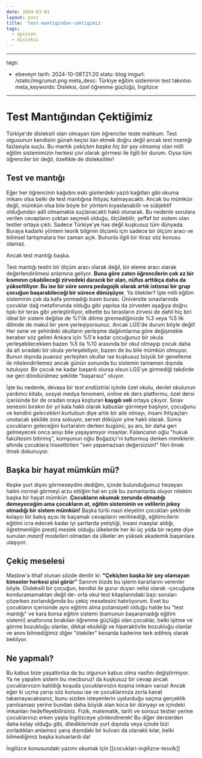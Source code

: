 ```yaml
---
date: 2024-03-03
layout: post
title: 'test-mantigindan-cektigimiz'
tags:
  - opinion
  - disleksi
---
```


---
tags:
  - ebeveyn
tarih: 2024-10-08T21:20
statu: blog
imgurl: /static/img/umut.png
meta_desc: Türkiye eğitim sisteminin test takıntısı
meta_keywords: Disleksi, özel öğrenme güçlüğü,  İngilizce
---

# Test Mantığından Çektiğimiz

Türkiye'de disleksili olan olmayan tüm öğrenciler teste mahkum. Test olgusunun kendisini günah keçisi ilan etmek doğru değil ancak *test mantığı* fazlasıyla suçlu. Bu mantık *çekiçten başka hiç bir şey olmamış* olan milli eğitim sistemimizin herkesi *çivi* olarak görmesi ile ilgili bir durum. Oysa tüm öğrenciler bir değil, özellikle de disleksililer!

## Test ve mantığı

Eğer her öğrencinin kağıdını eski günlerdeki yazılı kağıtları gibi okuma imkanı olsa belki de test mantığına ihtiyaç kalmayacaktı. Ancak bu mümkün değil, mümkün olsa bile böyle bir yöntem kıyaslanabilir ve sübjektif olduğundan adil olmamakla suçlanacaktı haklı olunarak. Bu nedenle sorulara verilen cevapların çoktan seçmeli olduğu, ölçülebilir, şeffaf bir sistem olan testler ortaya çıktı. Sadece Türkiye'ye has değil kuşkusuz tüm dünyada. Buraya kadarki yöntem teorik bilginin ölçümü için sadece bir ölçüm aracı ve bilimsel tartışmalara her zaman açık. Bununla ilgili bir itiraz söz konusu olamaz.

Ancak test mantığı başka.

Test mantığı testin bir ölçüm aracı olarak değil, bir eleme aracı olarak değerlendirilmesi anlamına geliyor. **Buna göre zaten öğrencilerin çok az bir kısmının çıkabileceği zirvedeki daracık bir alan, nüfus arttıkça daha da yükseltiliyor. Bu ise bir süre sonra pedagojik olarak artık istisnai bir grup çocuğun başarabileceği bir sürece dönüşüyor**. Ya ötekiler? İşte milli eğitim sisteminin çok da kafa yormadığı kısım burası. Üniversite sınavlarında çocuklar dağ metaforunda olduğu gibi yapılsa da zirveden aşağıya doğru tıpkı bir teras gibi yerleştiriliyor, elbette bu terasların zirvesi de dahil hiç biri ideal bir sistem değilse de %1'lik dilime giremediğinizde %3 veya %5 lik dilimde de makul bir yere yerleşiyorsunuz. Ancak LGS'de durum böyle değil! Her sene ve şehirdeki okulların yerleşme dağılımlarına göre değişmekle beraber söz gelimi Ankara için %5'e kadar çocuğunuz bir okula yerleşebilecekken bazen %5 ila %10 arasında bir okul olmayıp çocuk daha da alt sıradaki bir okula yerleşebiliyor, bazen de bu bile mümkün olmuyor. Bunun dışında puansız yerleşilen okullar ise kuşkusuz büyük bir genelleme ile nitelendirilemez ancak günün sonunda bu sistemin tamamen dışında tutuluyor. Bir çocuk ne kadar başarılı olursa olsun LGS'ye girmediği takdirde ise geri döndürülmez şekilde "başarısız" oluyor.

İşte bu nedenle, devasa bir *test endüstrisi* içinde özel okulu, devlet okulunun yardımcı kitabı, sosyal medya fenomeni, online ek ders platformu, özel dersi içerisinde bir de oradan oraya koşturan **kaygılı veli** ortaya çıkıyor. Sınav senesini bırakın bir yıl kala haklı olarak kabuslar görmeye başlıyor, çocuğunu ve kendini *gelecekleri kurtulsun* diye artık bir aile olmayı, insani ihtiyaçları unutacak şekilde zora sokuyor, servet döküyor yine haklı olarak. Sonra çocukların geleceğini kurtaralım derken bugünü, şu anı, bir daha geri gelmeyecek onca anıyı bile yaşayamıyor insanlar. Falancanın oğlu "hukuk fakültesini bitirmiş", komşunun oğlu Boğaziçi'ni tutturmuş derken mimiklerin altında çocuklara hissettirilen "sen yapamazsan değersizsin!" fikri ilmek ilmek dokunuyor.  
## Başka bir hayat mümkün mü?

Keşke yurt dışını görmeseydim dediğim, içinde bulunduğumuz hezeyan halini normal görmeyi arzu ettiğim hal en çok bu zamanlarda oluyor nitekim başka bir hayat mümkün. **Çocukların okumak zorunda olmadığı demeyeceğim ama çocukların at, eğitim sisteminin ve velilerin jokey olmadığı bir sistem mümkün!** Başka türlü nasıl eleyelim çocukları şeklinde kolaycı bir bakış açısı ile kaçamak cevapların verilmediği, eğitimcilerin eğitimi icra edecek kadar iyi şartlarda yetiştiği, insani maaşlar aldığı, öğretmenliğin prestij meslek olduğu ülkelerde her iki üç yılda bir reçete diye sunulan *maarif modelleri* olmadan da ülkeler en yüksek akademik başarılara ulaşıyor.

## Çekiç meselesi

Maslow'a ithaf olunan sözde denilir ki: **"Çekiçten başka bir şey olamayan kimseler herkesi çivi görür"** Sanırım bizde bu işlerin kararlarını verenler böyle. Disleksili bir çocuğun, kendisi ile gurur duyan velisi olarak -çocuğuna konduramamaktan değil de- orta okul test kitaplarındaki bazı soruları çözerken zorlandığımda bu çekiç meselesini hatırlıyorum. Evet bu çocukların içerisinde aynı eğitimi alma potansiyeli olduğu halde bu "test mantığı" ve kara borsa eğitim sistemi (kamunun başaramadığı eğitim sistemi) anaforuna bırakılan öğrenme güçlüğü olan çocuklar, belki işitme ve görme bozukluğu olanlar, dikkat eksikliği ve hiperaktivite bozukluğu olanlar ve anını bilmediğimiz diğer "ötekiler" kenarda kaderine terk edilmiş olarak bekliyor.

## Ne yapmalı?

Bu kabus bize yaşattırılsa da bu olgunun kabus olma vasfını değiştirmiyor. Ya ne yapalım sistem bu mecburuz! da kuşkusuz bir cevap ancak çocuklarınızın katıldığı koşuda çocuklarınızın koşma imkanı varsa! Ancak eğer ki uçma yarışı söz konusu ise ve çocuklarınıza zorla kanat takamayacaksanız, bunu sizden isteyenlerin uydurduğu saçma gerçeklik yanılsaması yerine bundan daha büyük olan koca bir dünyayı ve içindeki imkanları hedefleyebilirsiniz. Fizik, matematik, tarih ve sonsuz testler yerine çocuklarınızı erken yaşta İngilizceye yönlendirerek! Bu diğer derslerden daha kolay olduğu gibi, dilediklerinde yurt dışında veya içinde bizi zorladıkları anlamsız yarış dışındaki bir kulvarı da olanaklı kılar, belki bilmediğimiz başka kulvarlardı da!  

İngilizce konusundaki yazımı okumak için [[cocuklari-ingilizce-tesvik]]






